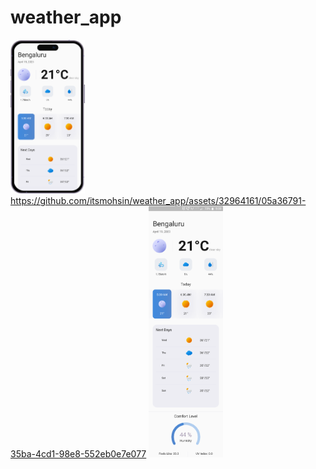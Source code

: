 # weather_app

<img src="iPhone 14 Pro Max.png" width=23.6% height=27.8%> https://github.com/itsmohsin/weather_app/assets/32964161/05a36791-35ba-4cd1-98e8-552eb0e7e077 <img src="WeatherApp.png" width=23.6% height=27.8%>



